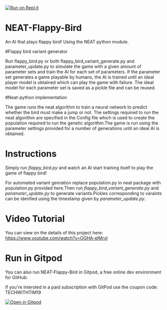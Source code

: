 [![Run on Repl.it](https://repl.it/badge/github/techwithtim/NEAT-Flappy-Bird)](https://repl.it/github/techwithtim/NEAT-Flappy-Bird)
# NEAT-Flappy-Bird
An AI that plays flappy bird! Using the NEAT python module.


#Flappy bird variant generator

Run flappy_bird.py or both flappy_bird_variant_generate.py and parameter_update.py to simulate the game with a given amount of parameter sets 
and train the AI for each set of parameters. If the parameter set generates a game playable by humans, the AI is trained until 
an ideal player model is obtained which can play the game with failure. The ideal model for each parameter set is saved as a 
pickle file and can be reused.



#Neat-python implementation

The game runs the neat algorithm to train a neural network to predict whether the bird must make a jump or not. The settings 
required to run the neat algorithm are specified in the Config file which is used to create the population required to run 
the genetic algorithm.The game is run using the parameter settings provided for a number of generations until an ideal AI is obtained.


# Instructions
Simply run *flappy_bird.py* and watch an AI start training itself to play the game of flappy bird!

For automated variant genration replace population.py in neat package with population.py provided here.Then run *flappy_bird_variant_generate.py* and *parameter_update.py* to generate variants.Pickles corresponding to varaints can be idenfied using the timestamp given by *parameter_update.py*.

# Video Tutorial

You can view on the details of this project here: https://www.youtube.com/watch?v=OGHA-elMrxI

# Run in Gitpod

You can also run NEAT-Flappy-Bird in Gitpod, a free online dev environment for GitHub:

If you're intersted in a paid subscription with GitPod use the coupon code: TECHWITHTIM19

[![Open in Gitpod](https://gitpod.io/button/open-in-gitpod.svg)](https://gitpod.io/#https://github.com/techwithtim/NEAT-Flappy-Bird/blob/master/flappy_bird.py)





